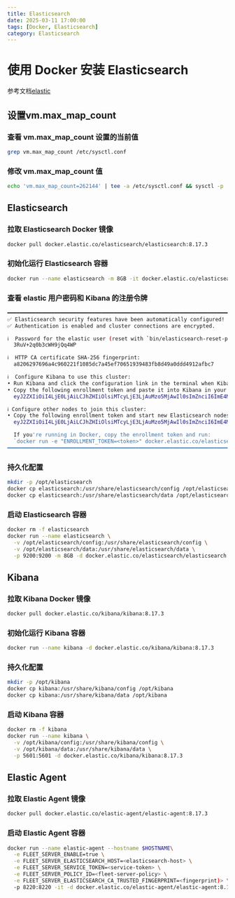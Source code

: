 ```yaml
---
title: Elasticsearch
date: 2025-03-11 17:00:00
tags: [Docker, Elasticsearch]
category: Elasticsearch
---
```


# 使用 Docker 安装 Elasticsearch

参考文档[elastic](https://www.elastic.co/guide/en/elasticsearch/reference/current/docker.html)

## 设置vm.max_map_count

### 查看 vm.max_map_count 设置的当前值

```Bash
grep vm.max_map_count /etc/sysctl.conf
```
### 修改 vm.max_map_count 值
```Bash
echo 'vm.max_map_count=262144' | tee -a /etc/sysctl.conf && sysctl -p
```

## Elasticsearch

### 拉取 Elasticsearch Docker 镜像
```Bash
docker pull docker.elastic.co/elasticsearch/elasticsearch:8.17.3
```

### 初始化运行 Elasticsearch 容器
```Bash
docker run --name elasticsearch -m 8GB -it docker.elastic.co/elasticsearch/elasticsearch:8.17.3
```

### 查看 elastic 用户密码和 Kibana 的注册令牌
```Bash
━━━━━━━━━━━━━━━━━━━━━━━━━━━━━━━━━━━━━━━━━━━━━━━━━━━━━━━━━━━━━━━━━━━━━━━━━━━━━━━━━━━━━━━━━━━━━━━━━━━━━━━━━━━━━━━━━━━━━━━━━━━━━━━━━━━━━━━━━━━━━━━━━━━━━━━━━━━━━━━━━━━━━━━━━━━━━━━━━━━━━━━━━━━━━━━━━━━━━━━━━━━━━━━━━━━━━━━━━━━━━━━━
✅ Elasticsearch security features have been automatically configured!
✅ Authentication is enabled and cluster connections are encrypted.

ℹ️  Password for the elastic user (reset with `bin/elasticsearch-reset-password -u elastic`):
  3RuV+2q0b3cWH9jQq4WP

ℹ️  HTTP CA certificate SHA-256 fingerprint:
  a8206297696a4c960221f1085dc7a45ef70651939483fb8d49a0ddd4912afbc7

ℹ️  Configure Kibana to use this cluster:
• Run Kibana and click the configuration link in the terminal when Kibana starts.
• Copy the following enrollment token and paste it into Kibana in your browser (valid for the next 30 minutes):
  eyJ2ZXIiOiI4LjE0LjAiLCJhZHIiOlsiMTcyLjE3LjAuMzo5MjAwIl0sImZnciI6ImE4MjA2Mjk3Njk2YTRjOTYwMjIxZjEwODVkYzdhNDVlZjcwNjUxOTM5NDgzZmI4ZDQ5YTBkZGQ0OTEyYWZiYzciLCJrZXkiOiJwVUZqanBVQlJCUHozMEZPc0lVZzphU2lLUmhVOVJ5YUxmV3pKXzY0Vm13In0=

ℹ️ Configure other nodes to join this cluster:
• Copy the following enrollment token and start new Elasticsearch nodes with `bin/elasticsearch --enrollment-token <token>` (valid for the next 30 minutes):
  eyJ2ZXIiOiI4LjE0LjAiLCJhZHIiOlsiMTcyLjE3LjAuMzo5MjAwIl0sImZnciI6ImE4MjA2Mjk3Njk2YTRjOTYwMjIxZjEwODVkYzdhNDVlZjcwNjUxOTM5NDgzZmI4ZDQ5YTBkZGQ0OTEyYWZiYzciLCJrZXkiOiJwa0ZqanBVQlJCUHozMEZPc0lVZzpURzR1OW1SU1J0Q01scW9ncUVUM3lBIn0=

  If you're running in Docker, copy the enrollment token and run:
  `docker run -e "ENROLLMENT_TOKEN=<token>" docker.elastic.co/elasticsearch/elasticsearch:8.17.3`
━━━━━━━━━━━━━━━━━━━━━━━━━━━━━━━━━━━━━━━━━━━━━━━━━━━━━━━━━━━━━━━━━━━━━━━━━━━━━━━━━━━━━━━━━━━━━━━━━━━━━━━━━━━━━━━━━━━━━━━━━━━━━━━━━━━━━━━━━━━━━━━━━━━━━━━━━━━━━━━━━━━━━━━━━━━━━━━━━━━━━━━━━━━━━━━━━━━━━━━━━━━━━━━━━━━━━━━━━━━━━━━━
```

### 持久化配置
```Bash
mkdir -p /opt/elasticsearch
docker cp elasticsearch:/usr/share/elasticsearch/config /opt/elasticsearch
docker cp elasticsearch:/usr/share/elasticsearch/data /opt/elasticsearch
```

### 启动 Elasticsearch 容器
```Bash
docker rm -f elasticsearch
docker run --name elasticsearch \
  -v /opt/elasticsearch/config:/usr/share/elasticsearch/config \
  -v /opt/elasticsearch/data:/usr/share/elasticsearch/data \
  -p 9200:9200 -m 8GB -d docker.elastic.co/elasticsearch/elasticsearch:8.17.3
```

## Kibana 

### 拉取 Kibana Docker 镜像
```Bash
docker pull docker.elastic.co/kibana/kibana:8.17.3
```

### 初始化运行 Kibana 容器
```Bash
docker run --name kibana -d docker.elastic.co/kibana/kibana:8.17.3
```

### 持久化配置
```Bash
mkdir -p /opt/kibana
docker cp kibana:/usr/share/kibana/config /opt/kibana
docker cp kibana:/usr/share/kibana/data /opt/kibana
```

### 启动 Kibana 容器
```Bash
docker rm -f kibana
docker run --name kibana \
  -v /opt/kibana/config:/usr/share/kibana/config \
  -v /opt/kibana/data:/usr/share/kibana/data \
  -p 5601:5601 -d docker.elastic.co/kibana/kibana:8.17.3
```

## Elastic Agent

### 拉取 Elastic Agent 镜像
```Bash
docker pull docker.elastic.co/elastic-agent/elastic-agent:8.17.3
```

### 启动 Elastic Agent 容器
```Bash
docker run --name elastic-agent --hostname $HOSTNAME\
  -e FLEET_SERVER_ENABLE=true \
  -e FLEET_SERVER_ELASTICSEARCH_HOST=<elasticsearch-host> \
  -e FLEET_SERVER_SERVICE_TOKEN=<service-token> \
  -e FLEET_SERVER_POLICY_ID=<fleet-server-policy> \
  -e FLEET_SERVER_ELASTICSEARCH_CA_TRUSTED_FINGERPRINT=<fingerprint)> \
  -p 8220:8220 -it -d docker.elastic.co/elastic-agent/elastic-agent:8.17.3
```